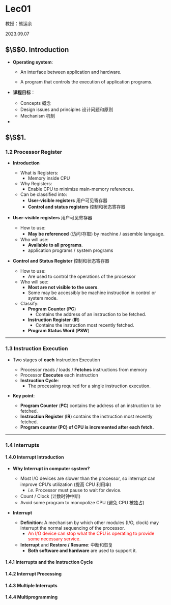 # Lec01 

教授：熊运余

2023.09.07

## $\S$0. Introduction

* **Operating system**:

  * An interface between application and hardware.

  * A program that controls the execution of application programs.

* **课程目标**：
  * Concepts 概念
  * Design issues and principles 设计问题和原则
  * Mechanism 机制
* 

## $\S$1.

### 1.2 Processor Register

* **Introduction**
  * What is Registers:
    * Memory inside CPU
  * Why Registers:
    * Enable CPU to minimize main-memory references.
  * Can be classified into:
    * **User-visible registers** 用户可见寄存器
    * **Control and status registers** 控制和状态寄存器



* **User-visible registers** 用户可见寄存器
  * How to use:
    * **May be referenced** (访问/存取) by machine / assemble language.
  * Who will use:
    * **Available to all programs**.
    * application programs / system programs



* **Control and Status Register** 控制和状态寄存器
  * How to use:
    * Are used to control the operations of the processor
  * Who will see:
    * **Most are not visible to the users**.
    * Some may be accessibly be machine instruction in control or system mode.
  * Classify:
    * **Program Counter** (**PC**)
      * Contains the address of an instruction to be fetched.
    * **Instruction Register** (**IR**)
      * Contains the instruction most recently fetched.
    * **Program Status Word** (**PSW**)

---------

### 1.3 Instruction Execution

* Two stages of **each** Instruction Execution
  * Processor reads / loads / **Fetches** instructions from memory
  * Processor **Executes** each instruction
  * **Instruction Cycle**:
    * The processing required for a single instruction execution.



* **Key point**:
  * **Program Counter** (**PC**) contains the address of an instruction to be fetched.
  * **Instruction Register** (**IR**) contains the instruction most recently fetched.
  * **Program counter (PC) of CPU is incremented after each fetch.**

---------

### 1.4 Interrupts

#### 1.4.0 Interrupt Introduction

* **Why Interrupt in computer system?**
  * Most I/O devices are slower than the processor, so interrupt can improve CPU’s utilization (提高 CPU 利用率)
    * $i.e.$ Processor must pause to wait for device.
  * Count / Clock (计数时钟中断)
  * Avoid some program to monopolize CPU (避免 CPU 被独占)

* **Interrupt**
  * **Definition**: A mechanism by which other modules (I/O, clock) may interrupt the normal sequencing of the processor.
    * <font color=red>An I/O device can stop what the CPU is operating to provide some necessary service.</font>
  * **Interrupt** and **Restore / Resume**: 中断和恢复
    * **Both software and hardware** are used to support it.



#### 1.4.1 Interrupts and the Instruction Cycle

#### 1.4.2 Interrupt Processing

#### 1.4.3 Multiple Interrupts

#### 1.4.4 Multiprogramming